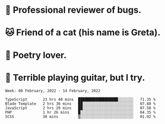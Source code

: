 # 🐛 Professional reviewer of bugs.
# 🐱 Friend of a cat (his name is Greta).
# 📜 Poetry lover.
# 🎸 Terrible playing guitar, but I try.

<!--START_SECTION:waka-->
```text
Week: 08 February, 2022 - 14 February, 2022

TypeScript       23 hrs 40 mins  ██████████████████░░░░░░░   71.35 % 
Blade Template   2 hrs 36 mins   ██░░░░░░░░░░░░░░░░░░░░░░░   07.88 % 
JavaScript       2 hrs 29 mins   ██░░░░░░░░░░░░░░░░░░░░░░░   07.50 % 
PHP              1 hr 26 mins    █░░░░░░░░░░░░░░░░░░░░░░░░   04.35 % 
SCSS             38 mins         ▒░░░░░░░░░░░░░░░░░░░░░░░░   01.92 % 
```
<!--END_SECTION:waka-->
